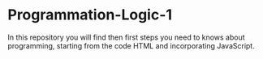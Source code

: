 # Programmation-Logic-1
In this repository you will find then first steps you need to knows about programming, starting from the code HTML and incorporating JavaScript. 
